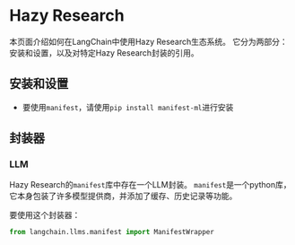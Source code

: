 # Hazy Research

本页面介绍如何在LangChain中使用Hazy Research生态系统。
它分为两部分：安装和设置，以及对特定Hazy Research封装的引用。

## 安装和设置
- 要使用`manifest`，请使用`pip install manifest-ml`进行安装

## 封装器

### LLM

Hazy Research的`manifest`库中存在一个LLM封装。
`manifest`是一个python库，它本身包装了许多模型提供商，并添加了缓存、历史记录等功能。

要使用这个封装器：
```python
from langchain.llms.manifest import ManifestWrapper
```
